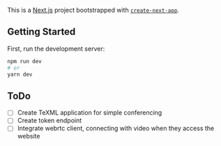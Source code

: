 This is a [Next.js](https://nextjs.org/) project bootstrapped with [`create-next-app`](https://github.com/vercel/next.js/tree/canary/packages/create-next-app).

## Getting Started

First, run the development server:

```bash
npm run dev
# or
yarn dev
```

## ToDo

- [ ] Create TeXML application for simple conferencing
- [ ] Create token endpoint
- [ ] Integrate webrtc client, connecting with video when they access the website
